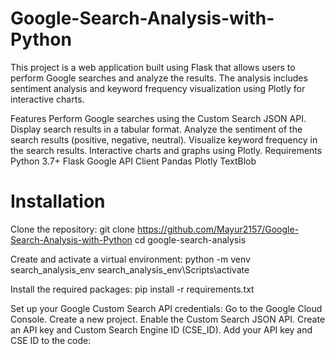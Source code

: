 # Google-Search-Analysis-with-Python

This project is a web application built using Flask that allows users to perform Google searches and analyze the results. The analysis includes sentiment analysis and keyword frequency visualization using Plotly for interactive charts.

Features
Perform Google searches using the Custom Search JSON API.
Display search results in a tabular format.
Analyze the sentiment of the search results (positive, negative, neutral).
Visualize keyword frequency in the search results.
Interactive charts and graphs using Plotly.
Requirements
Python 3.7+
Flask
Google API Client
Pandas
Plotly
TextBlob

# Installation

Clone the repository:
git clone https://github.com/Mayur2157/Google-Search-Analysis-with-Python
cd google-search-analysis

Create and activate a virtual environment:
python -m venv search_analysis_env
search_analysis_env\Scripts\activate 

Install the required packages:
pip install -r requirements.txt

Set up your Google Custom Search API credentials:
Go to the Google Cloud Console.
Create a new project.
Enable the Custom Search JSON API.
Create an API key and Custom Search Engine ID (CSE_ID).
Add your API key and CSE ID to the code:
